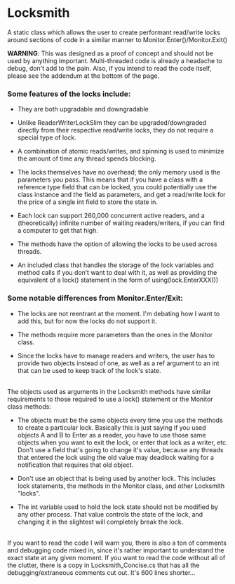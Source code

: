 # Locksmith
A static class which allows the user to create performant read/write locks around sections of code in a similar manner to Monitor.Enter()/Monitor.Exit()

**WARNING**: This was designed as a proof of concept and should not be used by anything important.   Multi-threaded code is already a headache to debug, don't add to the pain.  Also, if you intend to read the code itself, please see the addendum at the bottom of the page.


### Some features of the locks include:

- They are both upgradable and downgradable

- Unlike ReaderWriterLockSlim they can be upgraded/downgraded directly from their respective read/write locks, they do not require a special type of lock.

- A combination of atomic reads/writes, and spinning is used to minimize the amount of time any thread spends blocking.

- The locks themselves have no overhead; the only memory used is the parameters you pass.  This means that if you have a class with a reference type field that can be locked, you could potentially use the class instance and the field as parameters, and get a read/write lock for the price of a single int field to store the state in.

- Each lock can support 260,000 concurrent active readers, and a (theoretically) infinite number of waiting readers/writers, if you can find a computer to get that high.

- The methods have the option of allowing the locks to be used across threads.

- An included class that handles the storage of the lock variables and method calls if you don’t want to deal with it, as well as providing the equivalent of a lock() statement in the form of using(lock.EnterXXX())


### Some notable differences from Monitor.Enter/Exit:
- The locks are not reentrant at the moment.  I'm debating how I want to add this, but for now the locks do not support it.

- The methods require more parameters than  the ones in the Monitor class.

- Since the locks have to manage readers and writers, the user has to provide two objects instead of one, as well as a ref argument to an int that can be used to keep track of the lock's state.

<br>
The objects used as arguments in the Locksmith methods have similar requirements to those required to use a lock() statement or the Monitor class methods:
  
- The objects must be the same objects every time you use the methods to create a particular lock.  Basically this is just saying if you used objects A and B to Enter as a reader, you have to use those same objects when you want to exit the lock, or enter that lock as a writer, etc.  Don't use a field that's going to change it's value, because any threads that entered the lock using the old value may deadlock waiting for a notification that requires that old object. 

- Don't use an object that is being used by another lock.  This includes lock statements, the methods in the Monitor class, and other Locksmith "locks".

- The int variable used to hold the lock state should not be modified by any other process.  That value controls the state of the lock, and changing it in the slightest will completely break the lock.

<br>
If you want to read the code I will warn you, there is also a ton of comments and debugging code mixed in, since it's rather important to understand the exact state at any given moment.  If you want to read the code without all of the clutter, there is a copy in Locksmith_Concise.cs
that has all the debugging/extraneous comments cut out.  It's 600 lines shorter...
